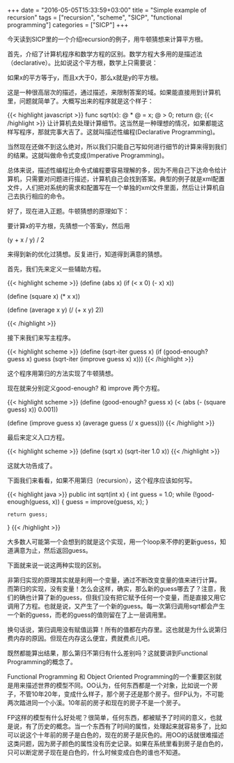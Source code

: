 +++
date = "2016-05-05T15:33:59+03:00"
title = "Simple example of recursion"
tags = ["recursion", "scheme", "SICP", "functional programming"]
categories = ["SICP"]
+++

今天读到SICP里的一个介绍recursion的例子，用牛顿猜想来计算平方根。

首先，介绍了计算机程序和数学方程的区别。数学方程大多用的是描述法（declarative）。比如说这个平方根，数学上只需要说：

如果x的平方等于y，而且x大于0，那么x就是y的平方根。

这是一种很高层次的描述，通过描述，来限制答案的域。如果能直接用到计算机里，问题就简单了。大概写出来的程序就是这个样子：

{{< highlight javascript >}}
func sqrt(x):
 @ * @ = x;
 @ > 0;
 return @;
{{< /highlight >}}
让计算机去处理计算细节。这当然是一种理想的情况，如果都能这样写程序，那就完事大吉了。这就叫描述性编程(Declarative Programming)。

当然现在还做不到这么绝对，所以我们只能自己写如何进行细节的计算来得到我们的结果。这就叫做命令式变成(Imperative Programming)。

总体来说，描述性编程比命令式编程要容易理解的多，因为不用自己下达命令给计算机，只需要对问题进行描述，计算机自己会找到答案。典型的例子就是xml配置文件，人们把对系统的需求和配置写在一个单独的xml文件里面，然后让计算机自己去执行相应的命令。

好了，现在进入正题。牛顿猜想的原理如下：

要计算x的平方根，先猜想一个答案y，然后用


(y + x / y) / 2

来得到新的优化过猜想。反复进行，知道得到满意的猜想。

首先，我们先来定义一些辅助方程。

{{< highlight scheme >}}
(define (abs x)
  (if (< x 0)
      (- x)
      x))

(define (square x)
  (* x x))

(define (average x y)
  (/ (+ x y) 2))

{{< /highlight >}}

接下来我们来写主程序。

{{< highlight scheme >}}
(define (sqrt-iter guess x)
  (if (good-enough? guess x)
      guess
      (sqrt-iter (improve guess x) x)))
{{< /highlight >}}
	  
这个程序用第归的方法实现了牛顿猜想。

现在就来分别定义good-enough? 和 improve 两个方程。

{{< highlight scheme >}}
(define (good-enough? guess x)
  (< (abs (- (square guess) x)) 0.001))


(define (improve guess x)
  (average guess (/ x guess)))
{{< /highlight >}}

最后来定义入口方程。

{{< highlight scheme >}}
(define (sqrt x)
  (sqrt-iter 1.0 x))
{{< /highlight >}}

这就大功告成了。

下面我们来看看，如果不用第归（recursion），这个程序应该如何写。

{{< highlight java >}}
public int sqrt(int x) {
    int guess = 1.0;
	while (!good-enough(guess, x)) {
	    guess = improve(guess, x);
	}
	
	return guess;
}
{{< /highlight >}}

大多数人可能第一个会想到的就是这个实现，用一个loop来不停的更新guess，知道满意为止，然后返回guess。

下面就来说一说这两种实现的区别。

非第归实现的原理其实就是利用一个变量，通过不断改变变量的值来进行计算。
而第归的实现，没有变量！怎么会这样，确实，那么新的guess哪去了？注意，我们的确也计算了新的guess，但我们没有把它赋予任何一个变量，而是直接又用它调用了方程。也就是说，又产生了一个新的guess。每一次第归调用sqrt都会产生一个新的guess，而老的guess的值则留在了上一层调用里。

换句话说，第归调用没有赋值运算！所有的值都在内存里。这也就是为什么说第归费内存的原因。但现在内存这么便宜，费就费点儿吧。

既然都能算出结果，那么第归不第归有什么差别吗？这就要讲到Functional Programming的概念了。

Functional Programming 和 Object Oriented Programming的一个重要区别就是用来描述世界的模型不同。OO认为，任何东西都是一个对象，比如说一个房子，不管10年20年，变成什么样子，那个房子还是那个房子。但FP认为，不可能两次踏进同一个小溪。10年前的房子和现在的房子不是一个房子。

FP这样的模型有什么好处呢？很简单，任何东西，都被赋予了时间的意义，也就是说，有了历史的概念。当一个东西有了时间的属性，处理起来就容易多了，比如可以说这个十年前的房子是白色的，现在的房子是灰色的。用OO的话就很难描述这类问题，因为房子颜色的属性没有历史记录。如果在系统里看到房子是白色的，只可以断定房子现在是白色的，什么时候变成白色的谁也不知道。

